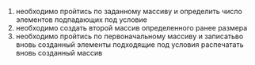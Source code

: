 1. необходимо пройтись по заданному массиву и определить число элементов подпадающих под условие
2. необходимо создать второй массив определенного ранее размера
3. необходимо пройтись по первоначальному массиву и записатьво вновь созданный элементы подходящие под условия
распечатать вновь созданный массив